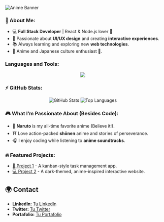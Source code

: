 
![Anime Banner](https://i.imgur.com/EOdnwEX.png) <!-- Replace this link with one to an anime-themed image -->

### 🌸 About Me:
- 💻 **Full Stack Developer** | React & Node.js lover 💙
- 🎨 Passionate about **UI/UX design** and creating **interactive experiences**.
- 📚 Always learning and exploring new **web technologies**.
- 🌟 Anime and Japanese culture enthusiast 🎌.


<h3 align="left">Languages and Tools:</h3>




<p align="center">
  <a href="https://skillicons.dev">
    <img src="https://skillicons.dev/icons?i=git,bootstrap,css,html,js,ts,sass,mongodb,postman,redux,express,figma,github,java,mysql,netlify,nodejs,npm,react,tailwind,vercel,vite,vscode,angular,powershell" />
  </a>
</p>


### ⚡ GitHub Stats:
<p align="center">
  <img src="https://github-readme-stats.vercel.app/api?username=arodriguez-20199620&show_icons=true&theme=tokyonight&hide_border=true" alt="GitHub Stats" />
  <img src="https://github-readme-stats.vercel.app/api/top-langs/?username=arodriguez-20199620&layout=compact&theme=tokyonight&hide_border=true" alt="Top Languages" />
</p>

### 🎮 What I’m Passionate About (Besides Code):
- 🍥 **Naruto** is my all-time favorite anime (Believe it!).
- ⛩️ Love action-packed **shōnen** anime and stories of perseverance.
- 🎧 I enjoy coding while listening to **anime soundtracks**.

### 🔥 Featured Projects:
- [🎴 Project 1](https://github.com/yourusername/project1) - A kanban-style task management app.
- [💻 Project 2](https://github.com/yourusername/project2) - A dark-themed, anime-inspired interactive website.

## 🌍 Contact

- **LinkedIn:** [Tu LinkedIn](enlace-a-tu-linkedin)
- **Twitter:** [Tu Twitter](enlace-a-tu-twitter)
- **Portafolio:** [Tu Portafolio](enlace-a-tu-portafolio)



